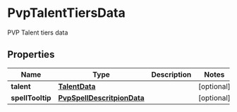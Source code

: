 

# PvpTalentTiersData

PVP Talent tiers data

## Properties

Name | Type | Description | Notes
------------ | ------------- | ------------- | -------------
**talent** | [**TalentData**](TalentData.md) |  |  [optional]
**spellTooltip** | [**PvpSpellDescritpionData**](PvpSpellDescritpionData.md) |  |  [optional]



